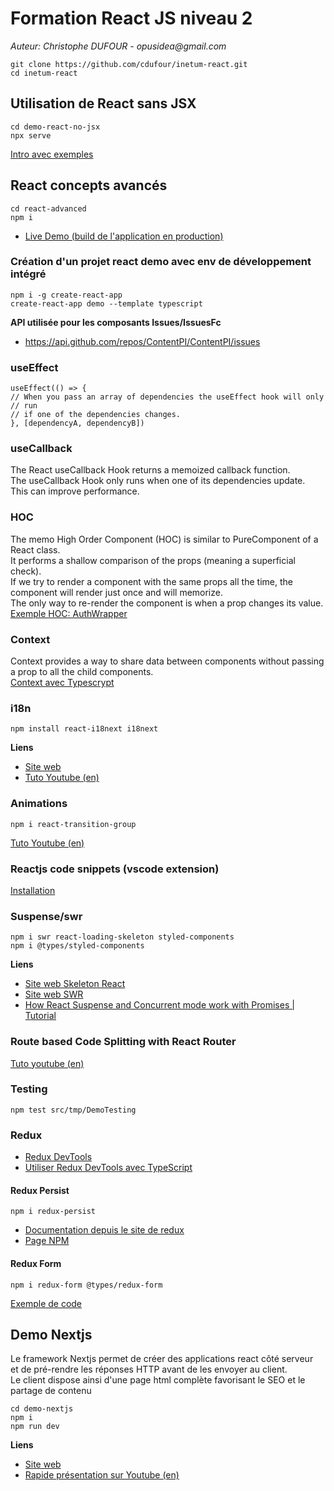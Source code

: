 # Formation React JS niveau 2
_Auteur: Christophe DUFOUR - opusidea@gmail.com_
```
git clone https://github.com/cdufour/inetum-react.git
cd inetum-react
```

## Utilisation de React sans JSX
```
cd demo-react-no-jsx
npx serve
```
[Intro avec exemples](https://reactgo.com/react-createelement-example/)

## React concepts avancés
```
cd react-advanced
npm i
```
* [Live Demo (build de l'application en production)](http://reactjs-niveau2-demo.opusidea.org/)

### Création d'un projet react demo avec env de développement intégré
```
npm i -g create-react-app
create-react-app demo --template typescript
```

**API utilisée pour les composants Issues/IssuesFc**
* https://api.github.com/repos/ContentPI/ContentPI/issues

### useEffect
```
useEffect(() => {
// When you pass an array of dependencies the useEffect hook will only
// run
// if one of the dependencies changes.
}, [dependencyA, dependencyB])
```

### useCallback
The React useCallback Hook returns a memoized callback function.\
The useCallback Hook only runs when one of its dependencies update.\
This can improve performance.

### HOC
The memo High Order Component (HOC) is similar to PureComponent of a React class.\
It performs a shallow comparison of the props (meaning a superficial check).\
If we try to render a component with the same props all the time, the component will render just once and will memorize.\
The only way to re-render the component is when a prop changes its value.\
[Exemple HOC: AuthWrapper](https://codepen.io/chrischuck/pen/yRwMeo?editors=0010)

### Context
Context provides a way to share data between components without passing a prop to all the child components.\
[Context avec Typescrypt](https://felixgerschau.com/react-typescript-context)

### i18n
```
npm install react-i18next i18next
```
**Liens**
* [Site web](https://react.i18next.com/)
* [Tuto Youtube (en)](https://youtu.be/Od6VRVJH15Y)

### Animations
```
npm i react-transition-group
```
[Tuto Youtube (en)](https://youtu.be/BZRyIOrWfHU)


### Reactjs code snippets (vscode extension)
[Installation](https://marketplace.visualstudio.com/items?itemName=xabikos.ReactSnippets)

### Suspense/swr
```
npm i swr react-loading-skeleton styled-components
npm i @types/styled-components
```
**Liens**
* [Site web Skeleton React](https://skeletonreact.com/)
* [Site web SWR](https://swr.vercel.app/)
* [How React Suspense and Concurrent mode work with Promises | Tutorial](https://youtu.be/C-AlTVKgs3Y)

### Route based Code Splitting with React Router
[Tuto youtube (en)](https://youtu.be/5ZFK_5V8VpI)

### Testing
```
npm test src/tmp/DemoTesting
```
### Redux
* [Redux DevTools](https://chrome.google.com/webstore/detail/redux-devtools/lmhkpmbekcpmknklioeibfkpmmfibljd?hl=fr)
* [Utiliser Redux DevTools avec TypeScript](https://www.mydatahack.com/getting-redux-devtools-to-work-with-typescript/)

#### Redux Persist
```
npm i redux-persist
```
* [Documentation depuis le site de redux](https://redux-toolkit.js.org/usage/usage-guide#use-with-redux-persist)
* [Page NPM](https://www.npmjs.com/package/redux-persist)

#### Redux Form
```
npm i redux-form @types/redux-form
```
[Exemple de code](https://codesandbox.io/s/mZRjw05yp)


## Demo Nextjs
Le framework Nextjs permet de créer des applications react côté serveur\
et de pré-rendre les réponses HTTP avant de les envoyer au client.\
Le client dispose ainsi d'une page html complète favorisant le SEO et le partage de contenu
```
cd demo-nextjs
npm i
npm run dev
```
**Liens**
* [Site web](https://nextjs.org/)
* [Rapide présentation sur Youtube (en)](https://youtu.be/Sklc_fQBmcs)